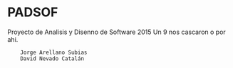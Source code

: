 # PADSOF

Proyecto de Analisis y Disenno de Software 2015
Un 9 nos cascaron o por ahi. 


        Jorge Arellano Subias
        David Nevado Catalán



